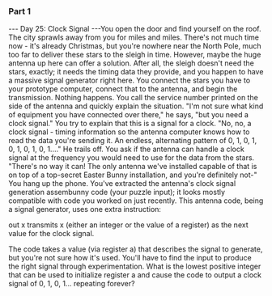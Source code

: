 ### Part 1

--- Day 25: Clock Signal ---You open the door and find yourself on the roof. The city sprawls away from you for miles and miles.
There's not much time now - it's already Christmas, but you're nowhere near the North Pole, much too far to deliver these stars to the sleigh in time.
However, maybe the huge antenna up here can offer a solution. After all, the sleigh doesn't need the stars, exactly; it needs the timing data they provide, and you happen to have a massive signal generator right here.
You connect the stars you have to your prototype computer, connect that to the antenna, and begin the transmission.
Nothing happens.
You call the service number printed on the side of the antenna and quickly explain the situation. "I'm not sure what kind of equipment you have connected over there," he says, "but you need a clock signal." You try to explain that this is a signal for a clock.
"No, no, a clock signal - timing information so the antenna computer knows how to read the data you're sending it. An endless, alternating pattern of 0, 1, 0, 1, 0, 1, 0, 1, 0, 1...." He trails off.
You ask if the antenna can handle a clock signal at the frequency you would need to use for the data from the stars. "There's no way it can! The only antenna we've installed capable of that is on top of a top-secret Easter Bunny installation, and you're definitely not-" You hang up the phone.
You've extracted the antenna's clock signal generation assembunny code (your puzzle input); it looks mostly compatible with code you worked on just recently.
This antenna code, being a signal generator, uses one extra instruction:

out x transmits x (either an integer or the value of a register) as the next value for the clock signal.

The code takes a value (via register a) that describes the signal to generate, but you're not sure how it's used. You'll have to find the input to produce the right signal through experimentation.
What is the lowest positive integer that can be used to initialize register a and cause the code to output a clock signal of 0, 1, 0, 1... repeating forever?
